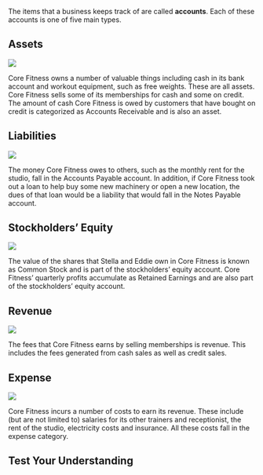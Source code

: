The items that a business keeps track of are called **accounts**. Each of these accounts is one of five main types.

## Assets

![](./Chapter_1_Introduction_to_business_and_accounting_concepts/media/02_Accounts/image1.png)

Core Fitness owns a number of valuable things including cash in its bank account and workout equipment, such as free weights. These are all assets. Core Fitness sells some of its memberships for cash and some on credit. The amount of cash Core Fitness is owed by customers that have bought on credit is categorized as Accounts Receivable and is also an asset.

## Liabilities

![](./Chapter_1_Introduction_to_business_and_accounting_concepts/media/02_Accounts/image2.png)

The money Core Fitness owes to others, such as the monthly rent for the studio, fall in the Accounts Payable account. In addition, if Core Fitness took out a loan to help buy some new machinery or open a new location, the dues of that loan would be a liability that would fall in the Notes Payable account.

## Stockholders’ Equity

![](./Chapter_1_Introduction_to_business_and_accounting_concepts/media/02_Accounts/image3.png)

The value of the shares that Stella and Eddie own in Core Fitness is known as Common Stock and is part of the stockholders’ equity account. Core Fitness’ quarterly profits accumulate as Retained Earnings and are also part of the stockholders’ equity account.

## Revenue

![](./Chapter_1_Introduction_to_business_and_accounting_concepts/media/02_Accounts/image4.png)

The fees that Core Fitness earns by selling memberships is revenue. This includes the fees generated from cash sales as well as credit sales.

## Expense

![](./Chapter_1_Introduction_to_business_and_accounting_concepts/media/02_Accounts/image5.png)

Core Fitness incurs a number of costs to earn its revenue. These include (but are not limited to) salaries for its other trainers and receptionist, the rent of the studio, electricity costs and insurance. All these costs fall in the expense category.

## Test Your Understanding 

